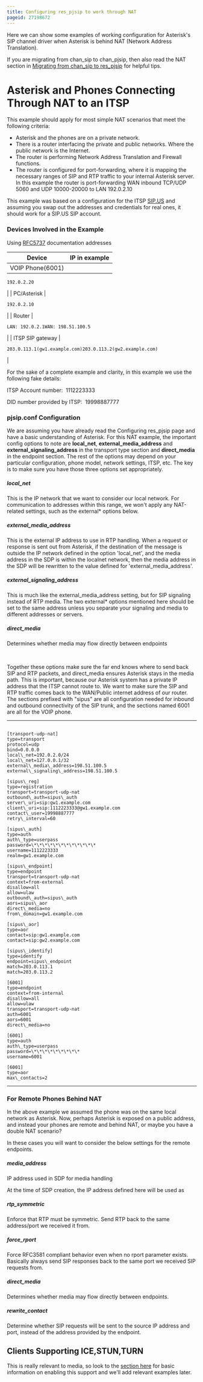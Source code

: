```yaml
---
title: Configuring res_pjsip to work through NAT
pageid: 27198672
---
```


Here we can show some examples of working configuration for Asterisk's SIP channel driver when Asterisk is behind NAT (Network Address Translation).

If you are migrating from chan\_sip to chan\_pjsip, then also read the NAT section in [Migrating from chan\_sip to res\_pjsip](/Configuration/Channel-Drivers/SIP/Configuring-res_pjsip/Migrating-from-chan_sip-to-res_pjsip) for helpful tips.

Asterisk and Phones Connecting Through NAT to an ITSP
=====================================================

This example should apply for most simple NAT scenarios that meet the following criteria:

* Asterisk and the phones are on a private network.
* There is a router interfacing the private and public networks. Where the public network is the Internet.
* The router is performing Network Address Translation and Firewall functions.
* The router is configured for port-forwarding, where it is mapping the necessary ranges of SIP and RTP traffic to your internal Asterisk server.  
In this example the router is port-forwarding WAN inbound TCP/UDP 5060 and UDP 10000-20000 to LAN 192.0.2.10

This example was based on a configuration for the ITSP [SIP.US](https://www.sip.us/) and assuming you swap out the addresses and credentials for real ones, it should work for a SIP.US SIP account.

### Devices Involved in the Example

Using [RFC5737](http://tools.ietf.org/html/rfc5737) documentation addresses



| Device | IP in example |
| --- | --- |
| VOIP Phone(6001) | 
```
192.0.2.20
```
 |
| PC/Asterisk | 
```
192.0.2.10
```
 |
| Router | 
```
LAN: 192.0.2.1WAN: 198.51.100.5
```
 |
| ITSP SIP gateway | 
```
203.0.113.1(gw1.example.com)203.0.113.2(gw2.example.com)
```
 |

For the sake of a complete example and clarity, in this example we use the following fake details:

ITSP Account number:  1112223333

DID number provided by ITSP:  19998887777

### pjsip.conf Configuration

We are assuming you have already read the Configuring res\_pjsip page and have a basic understanding of Asterisk. For this NAT example, the important config options to note are **local\_net**, **external\_media\_address** and **external\_signaling\_address** in the transport type section and **direct\_media** in the endpoint section. The rest of the options may depend on your particular configuration, phone model, network settings, ITSP, etc. The key is to make sure you have those three options set appropriately.

##### local\_net

This is the IP network that we want to consider our local network. For communication to addresses within this range, we won't apply any NAT-related settings, such as the external\* options below.

##### external\_media\_address

This is the external IP address to use in RTP handling. When a request or response is sent out from Asterisk, if the destination of the message is outside the IP network defined in the option 'local\_net', and the media address in the SDP is within the localnet network, then the media address in the SDP will be rewritten to the value defined for 'external\_media\_address'.

##### external\_signaling\_address

This is much like the external\_media\_address setting, but for SIP signaling instead of RTP media. The two external\* options mentioned here should be set to the same address unless you separate your signaling and media to different addresses or servers.

##### direct\_media

Determines whether media may flow directly between endpoints

 

Together these options make sure the far end knows where to send back SIP and RTP packets, and direct\_media ensures Asterisk stays in the media path. This is important, because our Asterisk system has a private IP address that the ITSP cannot route to. We want to make sure the SIP and RTP traffic comes back to the WAN/Public internet address of our router. The sections prefixed with "sipus" are all configuration needed for inbound and outbound connectivity of the SIP trunk, and the sections named 6001 are all for the VOIP phone.




---

  
  


```

[transport-udp-nat]
type=transport
protocol=udp
bind=0.0.0.0
local\_net=192.0.2.0/24
local\_net=127.0.0.1/32
external\_media\_address=198.51.100.5
external\_signaling\_address=198.51.100.5

[sipus\_reg]
type=registration
transport=transport-udp-nat
outbound\_auth=sipus\_auth
server\_uri=sip:gw1.example.com
client\_uri=sip:1112223333@gw1.example.com
contact\_user=19998887777
retry\_interval=60

[sipus\_auth]
type=auth
auth\_type=userpass
password=\*\*\*\*\*\*\*\*\*\*\*\*
username=1112223333
realm=gw1.example.com

[sipus\_endpoint]
type=endpoint
transport=transport-udp-nat
context=from-external
disallow=all
allow=ulaw
outbound\_auth=sipus\_auth
aors=sipus\_aor
direct\_media=no
from\_domain=gw1.example.com

[sipus\_aor]
type=aor
contact=sip:gw1.example.com
contact=sip:gw2.example.com

[sipus\_identify]
type=identify
endpoint=sipus\_endpoint
match=203.0.113.1
match=203.0.113.2

[6001]
type=endpoint
context=from-internal
disallow=all
allow=ulaw
transport=transport-udp-nat
auth=6001
aors=6001
direct\_media=no

[6001]
type=auth
auth\_type=userpass
password=\*\*\*\*\*\*\*\*\*
username=6001

[6001]
type=aor
max\_contacts=2

```



---


### For Remote Phones Behind NAT

In the above example we assumed the phone was on the same local network as Asterisk. Now, perhaps Asterisk is exposed on a public address, and instead your phones are remote and behind NAT, or maybe you have a double NAT scenario?

In these cases you will want to consider the below settings for the remote endpoints.

##### media\_address

IP address used in SDP for media handling

At the time of SDP creation, the IP address defined here will be used as  


##### rtp\_symmetric

Enforce that RTP must be symmetric. Send RTP back to the same address/port we received it from.

##### force\_rport

Force RFC3581 compliant behavior even when no rport parameter exists. Basically always send SIP responses back to the same port we received SIP requests from.

##### direct\_media

Determines whether media may flow directly between endpoints.

##### rewrite\_contact

Determine whether SIP requests will be sent to the source IP address and port, instead of the address provided by the endpoint.

Clients Supporting ICE,STUN,TURN
--------------------------------

This is really relevant to media, so look to the [section here](/Interactive-Connectivity-Establishment--ICE--in-Asterisk) for basic information on enabling this support and we'll add relevant examples later.

